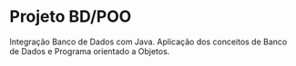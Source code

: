 # Projeto BD/POO
Integração Banco de Dados com Java.
Aplicação dos conceitos de Banco de Dados e Programa orientado a Objetos.
